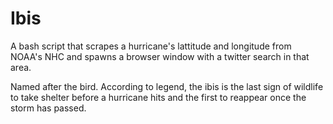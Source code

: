 # Ibis
A bash script that scrapes a hurricane's lattitude and longitude from NOAA's NHC and spawns a browser window with a twitter search in that area.

Named after the bird. According to legend, the ibis is the last sign of wildlife to take shelter before a hurricane hits and the first to reappear once the storm has passed.
